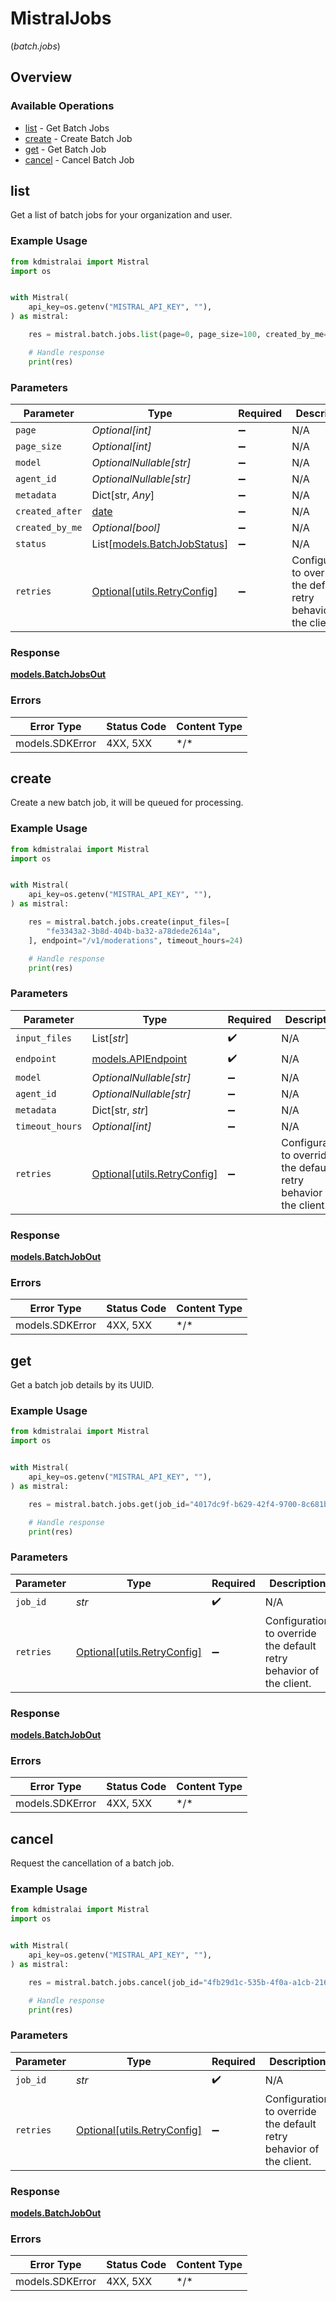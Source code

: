 # MistralJobs
(*batch.jobs*)

## Overview

### Available Operations

* [list](#list) - Get Batch Jobs
* [create](#create) - Create Batch Job
* [get](#get) - Get Batch Job
* [cancel](#cancel) - Cancel Batch Job

## list

Get a list of batch jobs for your organization and user.

### Example Usage

```python
from kdmistralai import Mistral
import os


with Mistral(
    api_key=os.getenv("MISTRAL_API_KEY", ""),
) as mistral:

    res = mistral.batch.jobs.list(page=0, page_size=100, created_by_me=False)

    # Handle response
    print(res)

```

### Parameters

| Parameter                                                            | Type                                                                 | Required                                                             | Description                                                          |
| -------------------------------------------------------------------- | -------------------------------------------------------------------- | -------------------------------------------------------------------- | -------------------------------------------------------------------- |
| `page`                                                               | *Optional[int]*                                                      | :heavy_minus_sign:                                                   | N/A                                                                  |
| `page_size`                                                          | *Optional[int]*                                                      | :heavy_minus_sign:                                                   | N/A                                                                  |
| `model`                                                              | *OptionalNullable[str]*                                              | :heavy_minus_sign:                                                   | N/A                                                                  |
| `agent_id`                                                           | *OptionalNullable[str]*                                              | :heavy_minus_sign:                                                   | N/A                                                                  |
| `metadata`                                                           | Dict[str, *Any*]                                                     | :heavy_minus_sign:                                                   | N/A                                                                  |
| `created_after`                                                      | [date](https://docs.python.org/3/library/datetime.html#date-objects) | :heavy_minus_sign:                                                   | N/A                                                                  |
| `created_by_me`                                                      | *Optional[bool]*                                                     | :heavy_minus_sign:                                                   | N/A                                                                  |
| `status`                                                             | List[[models.BatchJobStatus](../../models/batchjobstatus.md)]        | :heavy_minus_sign:                                                   | N/A                                                                  |
| `retries`                                                            | [Optional[utils.RetryConfig]](../../models/utils/retryconfig.md)     | :heavy_minus_sign:                                                   | Configuration to override the default retry behavior of the client.  |

### Response

**[models.BatchJobsOut](../../models/batchjobsout.md)**

### Errors

| Error Type      | Status Code     | Content Type    |
| --------------- | --------------- | --------------- |
| models.SDKError | 4XX, 5XX        | \*/\*           |

## create

Create a new batch job, it will be queued for processing.

### Example Usage

```python
from kdmistralai import Mistral
import os


with Mistral(
    api_key=os.getenv("MISTRAL_API_KEY", ""),
) as mistral:

    res = mistral.batch.jobs.create(input_files=[
        "fe3343a2-3b8d-404b-ba32-a78dede2614a",
    ], endpoint="/v1/moderations", timeout_hours=24)

    # Handle response
    print(res)

```

### Parameters

| Parameter                                                           | Type                                                                | Required                                                            | Description                                                         |
| ------------------------------------------------------------------- | ------------------------------------------------------------------- | ------------------------------------------------------------------- | ------------------------------------------------------------------- |
| `input_files`                                                       | List[*str*]                                                         | :heavy_check_mark:                                                  | N/A                                                                 |
| `endpoint`                                                          | [models.APIEndpoint](../../models/apiendpoint.md)                   | :heavy_check_mark:                                                  | N/A                                                                 |
| `model`                                                             | *OptionalNullable[str]*                                             | :heavy_minus_sign:                                                  | N/A                                                                 |
| `agent_id`                                                          | *OptionalNullable[str]*                                             | :heavy_minus_sign:                                                  | N/A                                                                 |
| `metadata`                                                          | Dict[str, *str*]                                                    | :heavy_minus_sign:                                                  | N/A                                                                 |
| `timeout_hours`                                                     | *Optional[int]*                                                     | :heavy_minus_sign:                                                  | N/A                                                                 |
| `retries`                                                           | [Optional[utils.RetryConfig]](../../models/utils/retryconfig.md)    | :heavy_minus_sign:                                                  | Configuration to override the default retry behavior of the client. |

### Response

**[models.BatchJobOut](../../models/batchjobout.md)**

### Errors

| Error Type      | Status Code     | Content Type    |
| --------------- | --------------- | --------------- |
| models.SDKError | 4XX, 5XX        | \*/\*           |

## get

Get a batch job details by its UUID.

### Example Usage

```python
from kdmistralai import Mistral
import os


with Mistral(
    api_key=os.getenv("MISTRAL_API_KEY", ""),
) as mistral:

    res = mistral.batch.jobs.get(job_id="4017dc9f-b629-42f4-9700-8c681b9e7f0f")

    # Handle response
    print(res)

```

### Parameters

| Parameter                                                           | Type                                                                | Required                                                            | Description                                                         |
| ------------------------------------------------------------------- | ------------------------------------------------------------------- | ------------------------------------------------------------------- | ------------------------------------------------------------------- |
| `job_id`                                                            | *str*                                                               | :heavy_check_mark:                                                  | N/A                                                                 |
| `retries`                                                           | [Optional[utils.RetryConfig]](../../models/utils/retryconfig.md)    | :heavy_minus_sign:                                                  | Configuration to override the default retry behavior of the client. |

### Response

**[models.BatchJobOut](../../models/batchjobout.md)**

### Errors

| Error Type      | Status Code     | Content Type    |
| --------------- | --------------- | --------------- |
| models.SDKError | 4XX, 5XX        | \*/\*           |

## cancel

Request the cancellation of a batch job.

### Example Usage

```python
from kdmistralai import Mistral
import os


with Mistral(
    api_key=os.getenv("MISTRAL_API_KEY", ""),
) as mistral:

    res = mistral.batch.jobs.cancel(job_id="4fb29d1c-535b-4f0a-a1cb-2167f86da569")

    # Handle response
    print(res)

```

### Parameters

| Parameter                                                           | Type                                                                | Required                                                            | Description                                                         |
| ------------------------------------------------------------------- | ------------------------------------------------------------------- | ------------------------------------------------------------------- | ------------------------------------------------------------------- |
| `job_id`                                                            | *str*                                                               | :heavy_check_mark:                                                  | N/A                                                                 |
| `retries`                                                           | [Optional[utils.RetryConfig]](../../models/utils/retryconfig.md)    | :heavy_minus_sign:                                                  | Configuration to override the default retry behavior of the client. |

### Response

**[models.BatchJobOut](../../models/batchjobout.md)**

### Errors

| Error Type      | Status Code     | Content Type    |
| --------------- | --------------- | --------------- |
| models.SDKError | 4XX, 5XX        | \*/\*           |